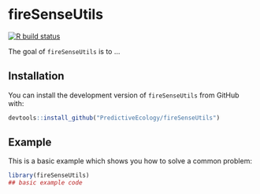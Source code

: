 # fireSenseUtils

<!-- badges: start -->
[![R build status](https://github.com/PredictiveEcology/fireSenseUtils/workflows/R-CMD-check/badge.svg)](https://github.com/PredictiveEcology/fireSenseUtils/actions)
<!-- badges: end -->

The goal of `fireSenseUtils` is to ...

## Installation

You can install the development version of `fireSenseUtils` from GitHub with:

``` r
devtools::install_github("PredictiveEcology/fireSenseUtils")
```

## Example

This is a basic example which shows you how to solve a common problem:

``` r
library(fireSenseUtils)
## basic example code
```
